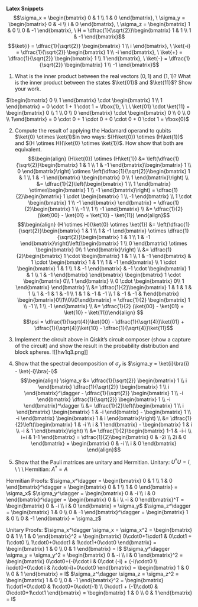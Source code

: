 **Latex Snippets**
$$\sigma_x = \begin{bmatrix} 0 & 1 \\ 1 & 0 \end{bmatrix}, \ \sigma_y = \begin{bmatrix} 0 & -i \\ i & 0 \end{bmatrix}, \ \sigma_z = \begin{bmatrix} 1 & 0 \\ 0 & -1 \end{bmatrix}, \ H = \dfrac{1}{\sqrt{2}}\begin{bmatrix} 1 & 1 \\ 1 & -1 \end{bmatrix}$$
$$\ket{i} = \dfrac{1}{\sqrt{2}} \begin{bmatrix} 1 \\ i \end{bmatrix}, \ \ket{-i} = \dfrac{1}{\sqrt{2}} \begin{bmatrix} 1 \\ -i \end{bmatrix}, \ \ket{+} = \dfrac{1}{\sqrt{2}} \begin{bmatrix} 1 \\ 1 \end{bmatrix}, \ \ket{-} = \dfrac{1}{\sqrt{2}} \begin{bmatrix} 1 \\ -1 \end{bmatrix}$$


1. What is the inner product between the real vectors $(0,1)$ and $(1,1)$? What is the inner product between the states $\ket{01}$ and $\ket{11}$? Show your work.

$\begin{bmatrix} 0 \\ 1 \end{bmatrix} \cdot \begin{bmatrix} 1 \\ 1 \end{bmatrix} = 0 \cdot 1 + 1 \cdot 1 = \fbox{1}, \ \ \ \ket{01} \cdot \ket{11} = \begin{bmatrix} 0 \\ 1 \\ 0 \\ 0 \end{bmatrix} \cdot \begin{bmatrix} 0 \\ 0 \\ 0 \\ 1\end{bmatrix} = 0 \cdot 0 + 1 \cdot 0 + 0 \cdot 0 + 0 \cdot 1 = \fbox{0}$


2. Compute the result of applying the Hadamard operand to qubits $\ket{0} \otimes \ket{1}$in two ways: $(H\ket{0}) \otimes (H\ket{1})$ and $(H \otimes H)(\ket{0} \otimes \ket{1})$. How show that both are equivalent.
$$\begin{align} (H\ket{0}) \otimes (H\ket{1}) &= \left(\dfrac{1}{\sqrt{2}}\begin{bmatrix} 1 & 1 \\ 1 & -1 \end{bmatrix}\begin{bmatrix} 1 \\ 0 \end{bmatrix}\right) \otimes \left(\dfrac{1}{\sqrt{2}}\begin{bmatrix} 1 & 1 \\ 1 & -1 \end{bmatrix} \begin{bmatrix} 0 \\ 1 \end{bmatrix}\right) \\ &= \dfrac{1}{2}\left(\begin{bmatrix} 1 \\ 1 \end{bmatrix} \otimes\begin{bmatrix} 1 \\ -1 \end{bmatrix}\right) = \dfrac{1}{2}\begin{bmatrix} 1 \cdot \begin{bmatrix} 1  \\ -1 \end{bmatrix} \\ 1 \cdot \begin{bmatrix} 1 \\ -1 \end{bmatrix} \end{bmatrix} = \dfrac{1}{2}\begin{bmatrix} 1  \\ -1 \\ 1 \\ -1 \end{bmatrix} \\ &= \dfrac{1}{2} (\ket{00} - \ket{01} + \ket{10} - \ket{11}) \end{align}$$
$$\begin{align} (H \otimes H)(\ket{0} \otimes \ket{1}) &= \left(\dfrac{1}{\sqrt{2}}\begin{bmatrix} 1 & 1 \\ 1 & -1 \end{bmatrix} \otimes \dfrac{1}{\sqrt{2}}\begin{bmatrix} 1 & 1 \\ 1 & -1 \end{bmatrix}\right)\left(\begin{bmatrix} 1 \\ 0 \end{bmatrix} \otimes \begin{bmatrix} 0\\ 1 \end{bmatrix}\right) \\ &= \dfrac{1}{2}\begin{bmatrix} 1 \cdot \begin{bmatrix} 1 & 1 \\ 1 & -1 \end{bmatrix} & 1 \cdot \begin{bmatrix} 1 & 1 \\ 1 & -1 \end{bmatrix} \\ 1 \cdot \begin{bmatrix} 1 & 1 \\ 1 & -1 \end{bmatrix} & -1 \cdot \begin{bmatrix} 1 & 1 \\ 1 & -1 \end{bmatrix} \end{bmatrix} \begin{bmatrix} 1 \cdot \begin{bmatrix} 0\\ 1 \end{bmatrix} \\ 0 \cdot \begin{bmatrix} 0\\ 1 \end{bmatrix} \end{bmatrix} \\ &= \dfrac{1}{2}\begin{bmatrix} 1 & 1 & 1 & 1 \\ 1 & -1 & 1 & -1 \\ 1 & 1 & -1 & -1 \\ 1 & -1 & -1 & 1\end{bmatrix} \begin{bmatrix}0\\1\\0\\0\end{bmatrix} = \dfrac{1}{2} \begin{bmatrix} 1 \\ -1 \\ 1 \\ -1 \end{bmatrix} \\ &= \dfrac{1}{2} (\ket{00} - \ket{01} + \ket{10} - \ket{11})\end{align} $$
$$\psi = \dfrac{1}{\sqrt{4}}\ket{00} - \dfrac{1}{\sqrt{4}}\ket{01} + \dfrac{1}{\sqrt{4}}\ket{10} - \dfrac{1}{\sqrt{4}}\ket{11}$$

3. Implement the circuit above in Qiskit’s circuit composer (show a capture of the circuit) and show the result in the probability distribution and block spheres.
![[hw1q3.png]]

4. Show that the spectral decomposition of $\sigma_y$  is $\sigma_y = \ket{i}\bra{i} - \ket{-i}\bra{-i}$
$$\begin{align} \sigma_y &= \dfrac{1}{\sqrt{2}} \begin{bmatrix} 1 \\ i \end{bmatrix} \dfrac{1}{\sqrt{2}} \begin{bmatrix} 1 \\ i \end{bmatrix}^\dagger - \dfrac{1}{\sqrt{2}} \begin{bmatrix} 1 \\ -i \end{bmatrix} \dfrac{1}{\sqrt{2}} \begin{bmatrix} 1 \\ -i \end{bmatrix}^\dagger \\ &= \dfrac{1}{2}\left(\begin{bmatrix} 1 \\ i \end{bmatrix} \begin{bmatrix} 1 & -i \end{bmatrix} - \begin{bmatrix} 1 \\ -i \end{bmatrix} \begin{bmatrix} 1 & i \end{bmatrix}\right) \\ &= \dfrac{1}{2}\left(\begin{bmatrix} 1 & -i \\ i & 1 \end{bmatrix} - \begin{bmatrix} 1 & i \\ -i & 1 \end{bmatrix}\right) \\ &= \dfrac{1}{2}\begin{bmatrix} 1-1 & -i-i \\ i+i & 1-1 \end{bmatrix} = \dfrac{1}{2}\begin{bmatrix} 0 & -2i \\ 2i & 0 \end{bmatrix} = \begin{bmatrix} 0 & -i \\ i & 0 \end{bmatrix} \end{align}$$

5. Show that the Pauli matrices are unitary and Hermitian.
Unitary: $U^\dagger U = I$, \ \ \ Hermitian: $A^\dagger = A$

Hermitian Proofs:
$\sigma_x^\dagger = \begin{bmatrix} 0 & 1 \\ 1 & 0 \end{bmatrix}^\dagger = \begin{bmatrix} 0 & 1 \\ 1 & 0 \end{bmatrix} = \sigma_x$
$\sigma_y^\dagger = \begin{bmatrix} 0 & -i \\ i & 0 \end{bmatrix}^\dagger = \begin{bmatrix} 0 & i \\ -i & 0 \end{bmatrix}^T = \begin{bmatrix} 0 & -i \\ i & 0 \end{bmatrix} = \sigma_y$
$\sigma_z^\dagger = \begin{bmatrix} 1 & 0 \\ 0 & -1 \end{bmatrix}^\dagger = \begin{bmatrix} 1 & 0 \\ 0 & -1 \end{bmatrix} = \sigma_z$

Unitary Proofs:
$\sigma_x^\dagger \sigma_x = \sigma_x^2 = \begin{bmatrix} 0 & 1 \\ 1 & 0 \end{bmatrix}^2 = \begin{bmatrix} 0\cdot0+1\cdot1 & 0\cdot1 + 1\cdot0 \\ 1\cdot0+0\cdot1 & 1\cdot1+0\cdot0 \end{bmatrix} = \begin{bmatrix} 1 & 0 \\ 0 & 1 \end{bmatrix} = I$
$\sigma_y^\dagger \sigma_y = \sigma_y^2 = \begin{bmatrix} 0 & -i \\ i & 0 \end{bmatrix}^2 = \begin{bmatrix} 0\cdot0+(-i)\cdot i & 0\cdot (-i) + (-i)\cdot0 \\ i\cdot0+0\cdot i & i\cdot(-i)+0\cdot0 \end{bmatrix} = \begin{bmatrix} 1 & 0 \\ 0 & 1 \end{bmatrix} = I$
$\sigma_z^\dagger \sigma_z = \sigma_z^2 = \begin{bmatrix} 1 & 0 \\ 0 & -1 \end{bmatrix}^2 = \begin{bmatrix} 1\cdot1+0\cdot0 & 1\cdot0+0\cdot(-1) \\ 0\cdot1 + (-1)\cdot0 & 0\cdot0+1\cdot1 \end{bmatrix} = \begin{bmatrix} 1 & 0 \\ 0 & 1 \end{bmatrix} = I$
